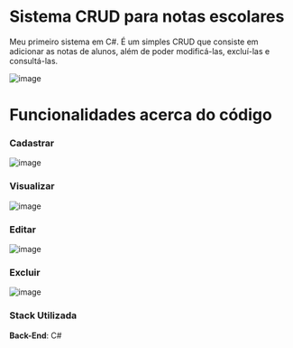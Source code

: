 # Sistema CRUD para notas escolares

Meu primeiro sistema em C#. É um simples CRUD que consiste em adicionar as notas de alunos, além de poder modificá-las, excluí-las e consultá-las.

![image](https://github.com/user-attachments/assets/b4b35d3a-a552-47b8-84f6-db6c8498b259)

# Funcionalidades acerca do código

### Cadastrar

![image](https://github.com/user-attachments/assets/ae8ab110-a4ee-4f17-96e2-2da629d5ea63)

### Visualizar

![image](https://github.com/user-attachments/assets/cedb6887-a39f-4588-b45b-b0261cbc5bb7)

### Editar

![image](https://github.com/user-attachments/assets/959f1835-73ed-4760-8adc-690097ac75a3)

### Excluir

![image](https://github.com/user-attachments/assets/325f8ad7-59c5-4f00-a2f8-9b84b025366a)

### Stack Utilizada

**Back-End**: C#
